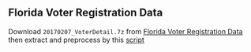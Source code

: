 ## Florida Voter Registration Data

Download `20170207_VoterDetail.7z` from [Florida Voter Registration Data](https://dataverse.harvard.edu/dataset.xhtml?persistentId=doi:10.7910/DVN/UBIG3F) then extract and preprocess by this [script](fl_voter_name_race.ipynb)

